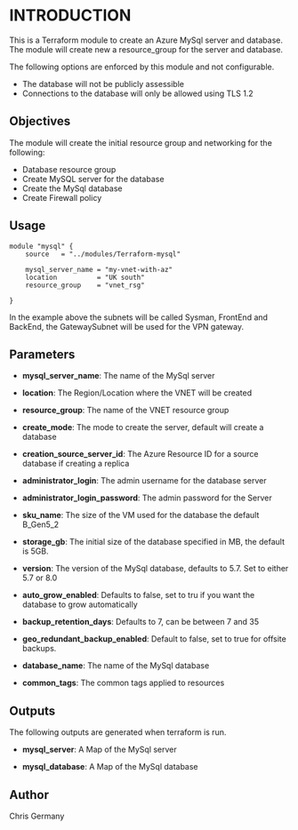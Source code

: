 # INTRODUCTION

This is a Terraform module to create an Azure MySql server and database.  The module will create new a resource_group for the server and database.

The following options are enforced by this module and not configurable.

- The database will not be publicly assessible
- Connections to the database will only be allowed using TLS 1.2

## Objectives

The module will create the initial resource group and networking for the following:

* Database resource group
* Create MySQL server for the database
* Create the MySql database
* Create Firewall policy

## Usage

```hcl
module "mysql" {
    source   = "../modules/Terraform-mysql"

    mysql_server_name = "my-vnet-with-az"
    location          = "UK south"
    resource_group    = "vnet_rsg"

}
```
In the example above the subnets will be called Sysman, FrontEnd and BackEnd, the GatewaySubnet will be used for the VPN gateway. 

## Parameters

* **mysql_server_name**: The name of the MySql server

* **location**: The Region/Location where the VNET will be created

* **resource_group**: The name of the VNET resource group

* **create_mode**: The mode to create the server, default will create a database

* **creation_source_server_id**: The Azure Resource ID for a source database if creating a replica

* **administrator_login**: The admin username for the database server

* **administrator_login_password**: The admin password for the Server

* **sku_name**: The size of the VM used for the database the default B_Gen5_2

* **storage_gb**: The initial size of the database specified in MB, the default is 5GB.

* **version**: The version of the MySql database, defaults to 5.7.  Set to either 5.7 or 8.0

* **auto_grow_enabled**: Defaults to false, set to tru if you want the database to grow automatically

* **backup_retention_days**: Defaults to 7, can be between 7 and 35

* **geo_redundant_backup_enabled**: Default to false, set to true for offsite backups.

* **database_name**: The name of the MySql database

* **common_tags**: The common tags applied to resources

## Outputs

The following outputs are generated when terraform is run.

* **mysql_server**: A Map of the MySql server 

* **mysql_database**: A Map of the MySql database 

## Author

Chris Germany
